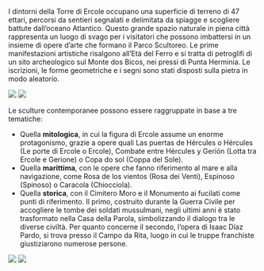I dintorni della Torre di Ercole occupano una superficie di terreno di 47 ettari, percorsi da sentieri segnalati e delimitata da spiagge e scogliere battute dall’oceano Atlantico. Questo grande spazio naturale in piena città rappresenta un luogo di svago per i visitatori che possono imbattersi in un insieme di opere d’arte che formano il Parco Scultoreo. Le prime manifestazioni artistiche risalgono all’Età del Ferro e si tratta di petroglifi di un sito archeologico sul Monte dos Bicos, nei pressi di Punta Herminia. Le iscrizioni, le forme geometriche e i segni sono stati disposti sulla pietra in modo aleatorio.

<div class="photoset-grid" data-layout="2">
<a href="http://ciav.s3.amazonaws.com/img/_DSC3556.jpg" class="fresco" data-fresco-group="article" data-fresco-caption=""><img src="http://ciav.s3.amazonaws.com/img/_DSC3556.jpg"></a>
<a href="http://ciav.s3.amazonaws.com/img/_DSC3935.jpg" class="fresco" data-fresco-group="article" data-fresco-caption=""><img src="http://ciav.s3.amazonaws.com/img/_DSC3935.jpg"></a>
</div> 

Le sculture contemporanee possono essere raggruppate in base a tre tematiche:

* Quella **mitologica**, in cui la figura di Ercole assume un enorme protagonismo, grazie a opere quali Las puertas de Hércules o Hércules (Le porte di Ercole o Ercole), Combate entre Hércules y Gerión (Lotta tra Ercole e Gerione) o Copa do sol (Coppa del Sole).
* Quella **marittima**, con le opere che fanno riferimento al mare e alla navigazione, come Rosa de los vientos (Rosa dei Venti), Espinoso (Spinoso) o Caracola (Chiocciola).
* Quella **storica**, con il Cimitero Moro e il Monumento ai fucilati come punti di riferimento. Il primo, costruito durante la Guerra Civile per accogliere le tombe dei soldati mussulmani, negli ultimi anni è stato trasformato nella Casa della Parola, simbolizzando il dialogo tra le diverse civiltà. Per quanto concerne il secondo, l’opera di Isaac Díaz Pardo, si trova presso il Campo da Rita, luogo in cui le truppe franchiste giustiziarono numerose persone.

<div class="photoset-grid" data-layout="2">
<a href="http://ciav.s3.amazonaws.com/img/aerial-view.jpg" class="fresco" data-fresco-group="article" data-fresco-caption=""><img src="http://ciav.s3.amazonaws.com/img/aerial-view.jpg"></a>
<a href="http://ciav.s3.amazonaws.com/img/postales-2655M.jpgg" class="fresco" data-fresco-group="article" data-fresco-caption=""><img src="http://ciav.s3.amazonaws.com/img/postales-2655M.jpg"></a>
</div>